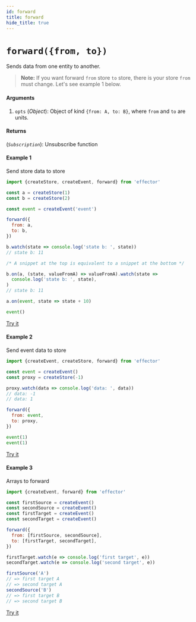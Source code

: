 ```yaml
---
id: forward
title: forward
hide_title: true
---
```


# `forward({from, to})`

Sends data from one entity to another.

> **Note:** If you want forward `from` store `to` store, there is your store `from` must change. Let's see example 1 below.

#### Arguments

1. `opts` (_Object_): Object of kind `{from: A, to: B}`, where `from` and `to` are units.

#### Returns

(_`Subscription`_): Unsubscribe function

#### Example 1

Send store data to store

```js try
import {createStore, createEvent, forward} from 'effector'

const a = createStore(1)
const b = createStore(2)

const event = createEvent('event')

forward({
  from: a,
  to: b,
})

b.watch(state => console.log('state b: ', state))
// state b: 11

/* A snippet at the top is equivalent to a snippet at the bottom */

b.on(a, (state, valueFromA) => valueFromA).watch(state =>
  console.log('state b: ', state),
)
// state b: 11

a.on(event, state => state + 10)

event()
```

[Try it](https://share.effector.dev/LJCt2hdi)

#### Example 2

Send event data to store

```js try
import {createEvent, createStore, forward} from 'effector'

const event = createEvent()
const proxy = createStore(-1)

proxy.watch(data => console.log('data: ', data))
// data: -1
// data: 1

forward({
  from: event,
  to: proxy,
})

event(1)
event(1)
```

[Try it](https://share.effector.dev/bED2glHm)

#### Example 3

Arrays to forward

```js try
import {createEvent, forward} from 'effector'

const firstSource = createEvent()
const secondSource = createEvent()
const firstTarget = createEvent()
const secondTarget = createEvent()

forward({
  from: [firstSource, secondSource],
  to: [firstTarget, secondTarget],
})

firstTarget.watch(e => console.log('first target', e))
secondTarget.watch(e => console.log('second target', e))

firstSource('A')
// => first target A
// => second target A
secondSource('B')
// => first target B
// => second target B
```

[Try it](https://share.effector.dev/8aVpg8nU)
